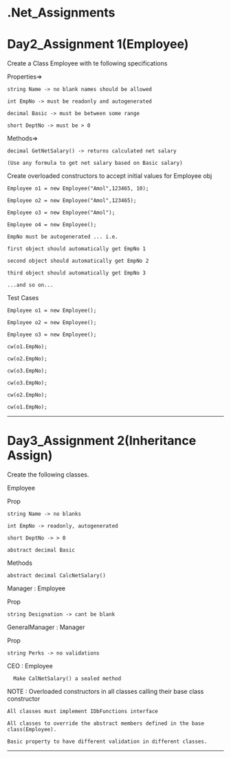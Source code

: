 # .Net_Assignments

# Day2_Assignment 1(Employee)

Create a Class Employee with te following specifications

Properties=>

	string Name -> no blank names should be allowed

	int EmpNo -> must be readonly and autogenerated

	decimal Basic -> must be between some range

	short DeptNo -> must be > 0

Methods=>

	decimal GetNetSalary() -> returns calculated net salary 

	(Use any formula to get net salary based on Basic salary)


Create overloaded constructors to accept initial values for Employee obj

	Employee o1 = new Employee("Amol",123465, 10);

	Employee o2 = new Employee("Amol",123465);

	Employee o3 = new Employee("Amol");

	Employee o4 = new Employee();

	EmpNo must be autogenerated ... i.e.

	first object should automatically get EmpNo 1

	second object should automatically get EmpNo 2

	third object should automatically get EmpNo 3

	...and so on...

Test Cases

	Employee o1 = new Employee();

	Employee o2 = new Employee();

	Employee o3 = new Employee();

	cw(o1.EmpNo);

	cw(o2.EmpNo);

	cw(o3.EmpNo);

	cw(o3.EmpNo);

	cw(o2.EmpNo);

	cw(o1.EmpNo);


-------------------------------------------------------------------------------------------------

# Day3_Assignment 2(Inheritance Assign)
Create the following classes.

Employee

   Prop	

	string Name -> no blanks

	int EmpNo -> readonly, autogenerated

	short DeptNo -> > 0

	abstract decimal Basic 

   Methods

	abstract decimal CalcNetSalary()

Manager : Employee

   Prop

	string Designation -> cant be blank

GeneralManager : Manager

   Prop

 	string Perks -> no validations

CEO : Employee

      Make CalNetSalary() a sealed method

NOTE : 
	Overloaded constructors in all classes calling their base class 	constructor 

	All classes must implement IDbFunctions interface

	All classes to override the abstract members defined in the base class(Employee). 

	Basic property to have different validation in different classes.


--------------------------------------------------------